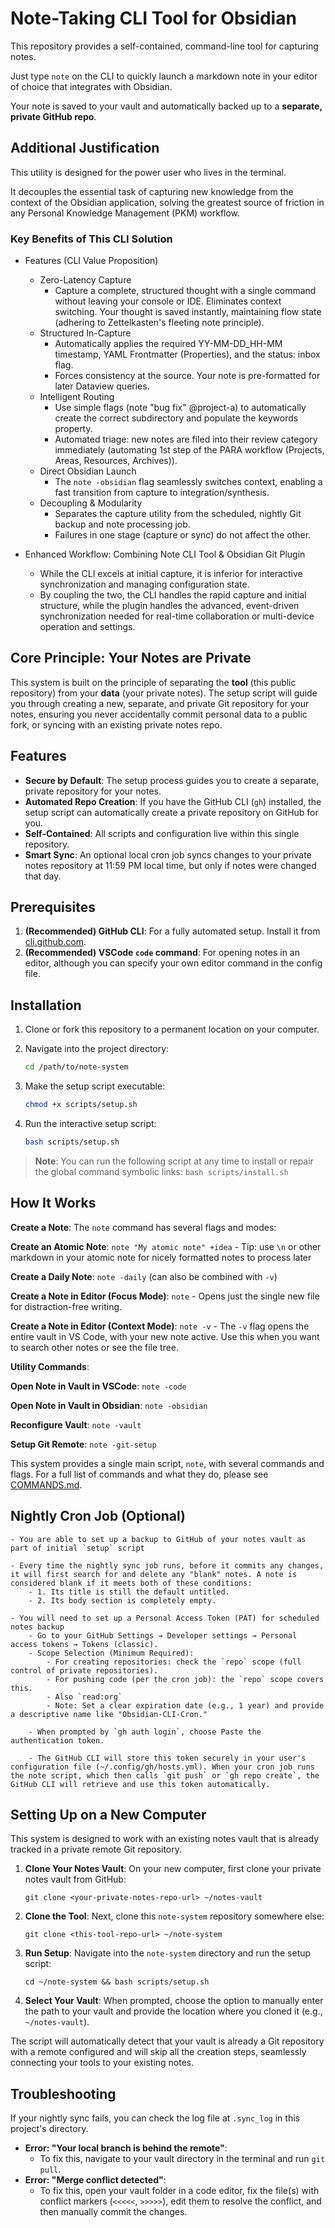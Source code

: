 # Note-Taking CLI Tool for Obsidian

This repository provides a self-contained, command-line tool for capturing notes.

Just type `note` on the CLI to quickly launch a markdown note in your editor of choice that integrates with Obsidian.  

Your note is saved to your vault and automatically backed up to a **separate, private GitHub repo**.

## Additional Justification

This utility is designed for the power user who lives in the terminal.

It decouples the essential task of capturing new knowledge from the context of the Obsidian application, solving the greatest source of friction in any Personal Knowledge Management (PKM) workflow.

### Key Benefits of This CLI Solution

- Features (CLI Value Proposition)
    - Zero-Latency Capture
        - Capture a complete, structured thought with a single command without leaving your console or IDE. Eliminates context switching. Your thought is saved instantly, maintaining flow state (adhering to Zettelkasten's fleeting note principle).
    - Structured In-Capture
        - Automatically applies the required YY-MM-DD_HH-MM timestamp, YAML Frontmatter (Properties), and the status: inbox flag.
        - Forces consistency at the source. Your note is pre-formatted for later Dataview queries.
    - Intelligent Routing
        - Use simple flags (note "bug fix" @project-a) to automatically create the correct subdirectory and populate the keywords property.
        - Automated triage: new notes are filed into their review category immediately (automating 1st step of the PARA workflow (Projects, Areas, Resources, Archives)).
    - Direct Obsidian Launch
        - The `note -obsidian` flag seamlessly switches context, enabling a fast transition from capture to integration/synthesis.
    - Decoupling & Modularity
        - Separates the capture utility from the scheduled, nightly Git backup and note processing job.
        - Failures in one stage (capture or sync) do not affect the other.

- Enhanced Workflow: Combining Note CLI Tool & Obsidian Git Plugin
    - While the CLI excels at initial capture, it is inferior for interactive synchronization and managing configuration state.
    - By coupling the two, the CLI handles the rapid capture and initial structure, while the plugin handles the advanced, event-driven synchronization needed for real-time collaboration or multi-device operation and settings.

## Core Principle: Your Notes are Private

This system is built on the principle of separating the **tool** (this public repository) from your **data** (your private notes). The setup script will guide you through creating a new, separate, and private Git repository for your notes, ensuring you never accidentally commit personal data to a public fork, or syncing with an existing private notes repo.

## Features

- **Secure by Default**: The setup process guides you to create a separate, private repository for your notes.
- **Automated Repo Creation**: If you have the GitHub CLI (`gh`) installed, the setup script can automatically create a private repository on GitHub for you.
- **Self-Contained**: All scripts and configuration live within this single repository.
- **Smart Sync**: An optional local cron job syncs changes to your private notes repository at 11:59 PM local time, but only if notes were changed that day.

## Prerequisites

1.  **(Recommended) GitHub CLI**: For a fully automated setup. Install it from [cli.github.com](https://cli.github.com).
2.  **(Recommended) VSCode `code` command**: For opening notes in an editor, although you can specify your own editor command in the config file.

## Installation

1.  Clone or fork this repository to a permanent location on your computer.

2.  Navigate into the project directory:
    ```sh
    cd /path/to/note-system
    ```

3.  Make the setup script executable:
     ```sh
     chmod +x scripts/setup.sh
     ```

4.  Run the interactive setup script:
    ```sh
    bash scripts/setup.sh
    ```

> **Note**: You can run the following script at any time to install or repair the global command symbolic links:
    ```
    bash scripts/install.sh
    ```

## How It Works

 **Create a Note**:
    The `note` command has several flags and modes:

   **Create an Atomic Note**: `note "My atomic note" +idea`
    -   Tip: use `\n` or other markdown in your atomic note for nicely formatted notes to process later

   **Create a Daily Note**: `note -daily` (can also be combined with `-v`)

   **Create a Note in Editor (Focus Mode)**: `note`
    -   Opens just the single new file for distraction-free writing.

   **Create a Note in Editor (Context Mode)**: `note -v`
    -   The `-v` flag opens the entire vault in VS Code, with your new note active. Use this when you want to search other notes or see the file tree.

 **Utility Commands**:

   **Open Note in Vault in VSCode**: `note -code`

   **Open Note in Vault in Obsidian**: `note -obsidian`

   **Reconfigure Vault**: `note -vault`

   **Setup Git Remote**: `note -git-setup`

This system provides a single main script, `note`, with several commands and flags. For a full list of commands and what they do, please see [COMMANDS.md](./COMMANDS.md).

## Nightly Cron Job (Optional)

    - You are able to set up a backup to GitHub of your notes vault as part of initial `setup` script

    - Every time the nightly sync job runs, before it commits any changes, it will first search for and delete any "blank" notes. A note is considered blank if it meets both of these conditions:
        - 1. Its title is still the default untitled.
        - 2. Its body section is completely empty.

    - You will need to set up a Personal Access Token (PAT) for scheduled notes backup
        - Go to your GitHub Settings → Developer settings → Personal access tokens → Tokens (classic).
        - Scope Selection (Minimum Required):
            - For creating repositories: check the `repo` scope (full control of private repositories).
            - For pushing code (per the cron job): the `repo` scope covers this.
            - Also `read:org`
            - Note: Set a clear expiration date (e.g., 1 year) and provide a descriptive name like "Obsidian-CLI-Cron."

        - When prompted by `gh auth login`, choose Paste the authentication token.

        - The GitHub CLI will store this token securely in your user's configuration file (~/.config/gh/hosts.yml). When your cron job runs the note script, which then calls `git push` or `gh repo create`, the GitHub CLI will retrieve and use this token automatically.

## Setting Up on a New Computer

This system is designed to work with an existing notes vault that is already tracked in a private remote Git repository.

1.  **Clone Your Notes Vault**: On your new computer, first clone your private notes vault from GitHub:

    `git clone <your-private-notes-repo-url> ~/notes-vault`

2.  **Clone the Tool**: Next, clone this `note-system` repository somewhere else:

    `git clone <this-tool-repo-url> ~/note-system`

3.  **Run Setup**: Navigate into the `note-system` directory and run the setup script:

    `cd ~/note-system && bash scripts/setup.sh`

4.  **Select Your Vault**: When prompted, choose the option to manually enter the path to your vault and provide the location where you cloned it (e.g., `~/notes-vault`).

The script will automatically detect that your vault is already a Git repository with a remote configured and will skip all the creation steps, seamlessly connecting your tools to your existing notes.

## Troubleshooting

If your nightly sync fails, you can check the log file at `.sync_log` in this project's directory.

- **Error: "Your local branch is behind the remote"**:
    - To fix this, navigate to your vault directory in the terminal and run `git pull`.
- **Error: "Merge conflict detected"**:
    - To fix this, open your vault folder in a code editor, fix the file(s) with conflict markers (`<<<<<`, `>>>>>`), edit them to resolve the conflict, and then manually commit the changes.
